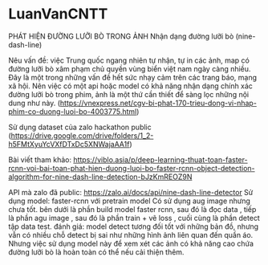 # LuanVanCNTT
PHÁT HIỆN ĐƯỜNG LƯỠI BÒ TRONG ẢNH
Nhận dạng đường lưỡi bò (nine-dash-line)

Nêu vấn đề: việc Trung quốc ngang nhiên tự nhận, tự in các ảnh, map có đường lưỡi bò xâm phạm chủ quyền vùng biển việt nam ngày càng nhiều. Đây là một trong những vấn đề hết sức nhạy cảm trên các trang báo, mạng xã hội. Nên việc có một api hoặc model có khả năng nhận dạng chính xác đường lưỡi bò trong phim, ảnh là một thứ cần thiết để sàng lọc những nội dung như này. (https://vnexpress.net/cgv-bi-phat-170-trieu-dong-vi-nhap-phim-co-duong-luoi-bo-4003775.html)

Sử dụng dataset của zalo hackathon public (https://drive.google.com/drive/folders/1_2-h5FMtXyuYcVXfDTxDc5XNWajaAA1f)

Bài viết tham khảo: https://viblo.asia/p/deep-learning-thuat-toan-faster-rcnn-voi-bai-toan-phat-hien-duong-luoi-bo-faster-rcnn-object-detection-algorithm-for-nine-dash-line-detection-bJzKmREOZ9N

API mà zalo đã public: https://zalo.ai/docs/api/nine-dash-line-detector
Sử dụng model: faster-rcnn với pretrain model
Có sử dụng aug image nhưng chưa tốt.
bên dưới là phần build model faster rcnn, sau đó là đọc data , tiếp là phần agu image , sau đó là phần train + vẽ loss , cuối cùng là phần detect tập data test.
đánh giá: model detect tương đối tốt với những bản đồ, nhưng vẫn có nhiều chỗ detect bị sai như những hình ảnh liên quan đến quần áo. Nhưng việc sử dụng model này để xem xét các ảnh có khả năng cao chứa đường lưỡi bò là hoàn toàn có thể nếu cải thiện thêm.
